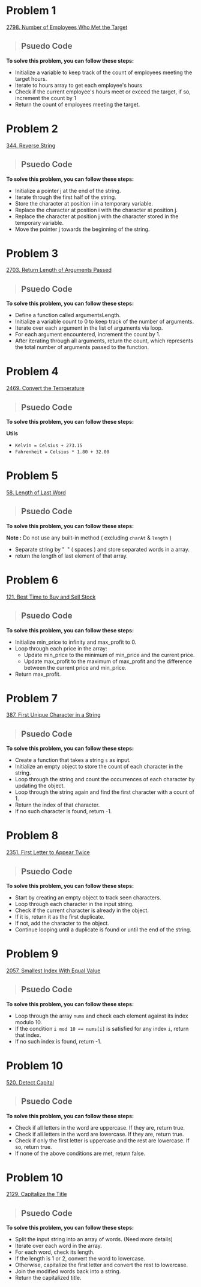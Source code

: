 # Problem 1

[2798. Number of Employees Who Met the Target](https://leetcode.com/problems/number-of-employees-who-met-the-target/description/)

> ## Psuedo Code

**To solve this problem, you can follow these steps:**

- Initialize a variable to keep track of the count of employees meeting the target hours.
- Iterate to hours array to get each employee's hours
- Check if the current employee's hours meet or exceed the target, if so, increment the count by 1
- Return the count of employees meeting the target.

# Problem 2

[344. Reverse String](https://leetcode.com/problems/reverse-string/description/)

> ## Psuedo Code

**To solve this problem, you can follow these steps:**

- Initialize a pointer j at the end of the string.
- Iterate through the first half of the string.
- Store the character at position i in a temporary variable.
- Replace the character at position i with the character at position j.
- Replace the character at position j with the character stored in the temporary variable.
- Move the pointer j towards the beginning of the string.

# Problem 3

[2703. Return Length of Arguments Passed](https://leetcode.com/problems/return-length-of-arguments-passed/description/)

> ## Psuedo Code

**To solve this problem, you can follow these steps:**

- Define a function called argumentsLength.
- Initialize a variable count to 0 to keep track of the number of arguments.
- Iterate over each argument in the list of arguments via loop.
- For each argument encountered, increment the count by 1.
- After iterating through all arguments, return the count, which represents the total number of arguments passed to the function.

# Problem 4

[2469. Convert the Temperature](https://leetcode.com/problems/convert-the-temperature/)

> ## Psuedo Code

**To solve this problem, you can follow these steps:**

**Utils**

- `Kelvin = Celsius + 273.15`
- `Fahrenheit = Celsius * 1.80 + 32.00`

# Problem 5

[58. Length of Last Word](https://leetcode.com/problems/length-of-last-word/)

> ## Psuedo Code

**To solve this problem, you can follow these steps:**

**Note :** Do not use any built-in method ( excluding `charAt` & `length` )

- Separate string by "` `" ( spaces ) and store separated words in a array.
- return the length of last element of that array.

# Problem 6

[121. Best Time to Buy and Sell Stock](https://leetcode.com/problems/best-time-to-buy-and-sell-stock/)

> ## Psuedo Code

**To solve this problem, you can follow these steps:**

- Initialize min_price to infinity and max_profit to 0.
- Loop through each price in the array:
  - Update min_price to the minimum of min_price and the current price.
  - Update max_profit to the maximum of max_profit and the difference between the current price and min_price.
- Return max_profit.

# Problem 7

[387. First Unique Character in a String](https://leetcode.com/problems/first-unique-character-in-a-string/)

> ## Psuedo Code

**To solve this problem, you can follow these steps:**

- Create a function that takes a string `s` as input.
- Initialize an empty object to store the count of each character in the string.
- Loop through the string and count the occurrences of each character by updating the object.
- Loop through the string again and find the first character with a count of 1.
- Return the index of that character.
- If no such character is found, return -1.

# Problem 8

[2351. First Letter to Appear Twice](https://leetcode.com/problems/first-letter-to-appear-twice/)

> ## Psuedo Code

**To solve this problem, you can follow these steps:**

- Start by creating an empty object to track seen characters.
- Loop through each character in the input string.
- Check if the current character is already in the object.
- If it is, return it as the first duplicate.
- If not, add the character to the object.
- Continue looping until a duplicate is found or until the end of the string.

# Problem 9

[2057. Smallest Index With Equal Value](https://leetcode.com/problems/smallest-index-with-equal-value/)

> ## Psuedo Code

**To solve this problem, you can follow these steps:**

- Loop through the array `nums` and check each element against its index modulo 10.
- If the condition `i mod 10 == nums[i]` is satisfied for any index `i`, return that index.
- If no such index is found, return -1.

# Problem 10

[520. Detect Capital](https://leetcode.com/problems/detect-capital/)

> ## Psuedo Code

**To solve this problem, you can follow these steps:**

- Check if all letters in the word are uppercase. If they are, return true.
- Check if all letters in the word are lowercase. If they are, return true.
- Check if only the first letter is uppercase and the rest are lowercase. If so, return true.
- If none of the above conditions are met, return false.

# Problem 10

[2129. Capitalize the Title](https://leetcode.com/problems/capitalize-the-title/)

> ## Psuedo Code

**To solve this problem, you can follow these steps:**

- Split the input string into an array of words. (Need more details)
- Iterate over each word in the array.
- For each word, check its length.
- If the length is 1 or 2, convert the word to lowercase.
- Otherwise, capitalize the first letter and convert the rest to lowercase.
- Join the modified words back into a string.
- Return the capitalized title.
